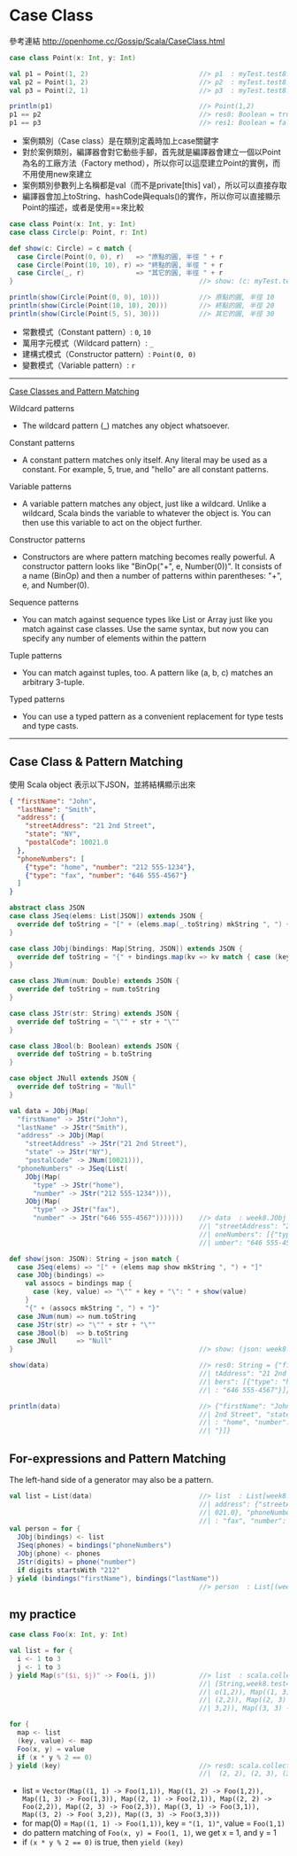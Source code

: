 # Case Class

參考連結 http://openhome.cc/Gossip/Scala/CaseClass.html

```scala
case class Point(x: Int, y: Int)

val p1 = Point(1, 2)                            //> p1  : myTest.test8.Point = Point(1,2)
val p2 = Point(1, 2)                            //> p2  : myTest.test8.Point = Point(1,2)
val p3 = Point(2, 1)                            //> p3  : myTest.test8.Point = Point(2,1)

println(p1)                                     //> Point(1,2)
p1 == p2                                        //> res0: Boolean = true
p1 == p3                                        //> res1: Boolean = false
```
- 案例類別（Case class）是在類別定義時加上case關鍵字
- 對於案例類別，編譯器會對它動些手腳，首先就是編譯器會建立一個以Point為名的工廠方法（Factory method），所以你可以這麼建立Point的實例，而不用使用new來建立
- 案例類別參數列上名稱都是val（而不是private[this] val），所以可以直接存取
- 編譯器會加上toString、hashCode與equals()的實作，所以你可以直接顯示Point的描述，或者是使用==來比較

```scala
case class Point(x: Int, y: Int)
case class Circle(p: Point, r: Int)

def show(c: Circle) = c match {
  case Circle(Point(0, 0), r)   => "原點的圓, 半徑 " + r
  case Circle(Point(10, 10), r) => "終點的圓, 半徑 " + r
  case Circle(_, r)             => "其它的圓, 半徑 " + r
}                                               //> show: (c: myTest.test9.Circle)String

println(show(Circle(Point(0, 0), 10)))          //> 原點的圓, 半徑 10
println(show(Circle(Point(10, 10), 20)))        //> 終點的圓, 半徑 20
println(show(Circle(Point(5, 5), 30)))          //> 其它的圓, 半徑 30
```
- 常數模式（Constant pattern）: ```0```, ```10```
- 萬用字元模式（Wildcard pattern）: ```_```
- 建構式模式（Constructor pattern）: ```Point(0, 0)```
- 變數模式（Variable pattern）: ```r```

____
[Case Classes and Pattern Matching](https://www.artima.com/pins1ed/case-classes-and-pattern-matching.html)

Wildcard patterns
  - The wildcard pattern (_) matches any object whatsoever.
 
Constant patterns
  - A constant pattern matches only itself. Any literal may be used as a constant. For example, 5, true, and "hello" are all constant patterns.
  
Variable patterns
  - A variable pattern matches any object, just like a wildcard. Unlike a wildcard, Scala binds the variable to whatever the object is. You can then use this variable to act on the object further.
  
Constructor patterns
  - Constructors are where pattern matching becomes really powerful. A constructor pattern looks like "BinOp("+", e, Number(0))". It consists of a name (BinOp) and then a number of patterns within parentheses: "+", e, and Number(0).
  
Sequence patterns
  - You can match against sequence types like List or Array just like you match against case classes. Use the same syntax, but now you can specify any number of elements within the pattern
  
Tuple patterns
  - You can match against tuples, too. A pattern like (a, b, c) matches an arbitrary 3-tuple. 
  
Typed patterns
- You can use a typed pattern as a convenient replacement for type tests and type casts.

___
## Case Class & Pattern Matching

使用 Scala object 表示以下JSON，並將結構顯示出來
```json
{ "firstName": "John",
  "lastName": "Smith",
  "address": {
    "streetAddress": "21 2nd Street",
    "state": "NY",
    "postalCode": 10021.0
  },
  "phoneNumbers": [
    {"type": "home", "number": "212 555-1234"},
    {"type": "fax", "number": "646 555-4567"}
  ]
}
```

```scala
abstract class JSON
case class JSeq(elems: List[JSON]) extends JSON {
  override def toString = "[" + (elems.map(_.toString) mkString ", ") + "]"
}

case class JObj(bindings: Map[String, JSON]) extends JSON {
  override def toString = "{" + bindings.map(kv => kv match { case (key, value) => "\"" + key + "\": " + value }).mkString(", ") + "}"
}

case class JNum(num: Double) extends JSON {
  override def toString = num.toString
}

case class JStr(str: String) extends JSON {
  override def toString = "\"" + str + "\""
}

case class JBool(b: Boolean) extends JSON {
  override def toString = b.toString
}

case object JNull extends JSON {
  override def toString = "Null"
}

val data = JObj(Map(
  "firstName" -> JStr("John"),
  "lastName" -> JStr("Smith"),
  "address" -> JObj(Map(
    "streetAddress" -> JStr("21 2nd Street"),
    "state" -> JStr("NY"),
    "postalCode" -> JNum(10021))),
  "phoneNumbers" -> JSeq(List(
    JObj(Map(
      "type" -> JStr("home"),
      "number" -> JStr("212 555-1234"))),
    JObj(Map(
      "type" -> JStr("fax"),
      "number" -> JStr("646 555-4567")))))))    //> data  : week8.JObj = {"firstName": "John", "lastName": "Smith", "address": {
                                                //| "streetAddress": "21 2nd Street", "state": "NY", "postalCode": 10021.0}, "ph
                                                //| oneNumbers": [{"type": "home", "number": "212 555-1234"}, {"type": "fax", "n
                                                //| umber": "646 555-4567"}]}

def show(json: JSON): String = json match {
  case JSeq(elems) => "[" + (elems map show mkString ", ") + "]"
  case JObj(bindings) =>
    val assocs = bindings map {
      case (key, value) => "\"" + key + "\": " + show(value)
    }
    "{" + (assocs mkString ", ") + "}"
  case JNum(num) => num.toString
  case JStr(str) => "\"" + str + "\""
  case JBool(b)  => b.toString
  case JNull     => "Null"
}                                               //> show: (json: week8.JSON)String

show(data)                                      //> res0: String = {"firstName": "John", "lastName": "Smith", "address": {"stree
                                                //| tAddress": "21 2nd Street", "state": "NY", "postalCode": 10021.0}, "phoneNum
                                                //| bers": [{"type": "home", "number": "212 555-1234"}, {"type": "fax", "number"
                                                //| : "646 555-4567"}]}

println(data)                                   //> {"firstName": "John", "lastName": "Smith", "address": {"streetAddress": "21 
                                                //| 2nd Street", "state": "NY", "postalCode": 10021.0}, "phoneNumbers": [{"type"
                                                //| : "home", "number": "212 555-1234"}, {"type": "fax", "number": "646 555-4567
                                                //| "}]}
```

## For-expressions and Pattern Matching

The left-hand side of a generator may also be a pattern.
```scala
val list = List(data)                           //> list  : List[week8.JObj] = List({"firstName": "John", "lastName": "Smith", "
                                                //| address": {"streetAddress": "21 2nd Street", "state": "NY", "postalCode": 10
                                                //| 021.0}, "phoneNumbers": [{"type": "home", "number": "212 555-1234"}, {"type"
                                                //| : "fax", "number": "646 555-4567"}]})
val person = for {
  JObj(bindings) <- list
  JSeq(phones) = bindings("phoneNumbers")
  JObj(phone) <- phones
  JStr(digits) = phone("number")
  if digits startsWith "212"
} yield (bindings("firstName"), bindings("lastName"))
                                                //> person  : List[(week8.JSON, week8.JSON)] = List(("John","Smith"))
```

## my practice
```scala
case class Foo(x: Int, y: Int)

val list = for {
  i <- 1 to 3
  j <- 1 to 3
} yield Map(s"($i, $j)" -> Foo(i, j))           //> list  : scala.collection.immutable.IndexedSeq[scala.collection.immutable.Map
                                                //| [String,week8.test4.Foo]] = Vector(Map((1, 1) -> Foo(1,1)), Map((1, 2) -> Fo
                                                //| o(1,2)), Map((1, 3) -> Foo(1,3)), Map((2, 1) -> Foo(2,1)), Map((2, 2) -> Foo
                                                //| (2,2)), Map((2, 3) -> Foo(2,3)), Map((3, 1) -> Foo(3,1)), Map((3, 2) -> Foo(
                                                //| 3,2)), Map((3, 3) -> Foo(3,3)))

for {
  map <- list
  (key, value) <- map
  Foo(x, y) = value
  if (x * y % 2 == 0)
} yield (key)                                   //> res0: scala.collection.immutable.IndexedSeq[String] = Vector((1, 2), (2, 1),
                                                //|  (2, 2), (2, 3), (3, 2))
```
- list = `Vector(Map((1, 1) -> Foo(1,1)), Map((1, 2) -> Foo(1,2)), Map((1, 3) -> Foo(1,3)), Map((2, 1) -> Foo(2,1)), Map((2, 2) -> Foo(2,2)), Map((2, 3) -> Foo(2,3)), Map((3, 1) -> Foo(3,1)), Map((3, 2) -> Foo( 3,2)), Map((3, 3) -> Foo(3,3)))`
- for map(0) = `Map((1, 1) -> Foo(1,1))`, key = `"(1, 1)"`, value = `Foo(1,1)`
- do pattern matching of `Foo(x, y) = Foo(1, 1)`, we get x = 1, and y = 1
- if `(x * y % 2 == 0)` is true, then `yield (key)` 
